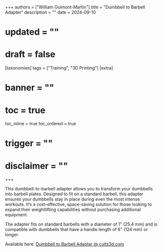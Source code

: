 +++
authors = ["William Guimont-Martin"]
title = "Dumbbell to Barbell Adapter"
description = ""
date = 2024-09-10
# updated = ""
# draft = false
[taxonomies]
tags = ["Training", "3D Printing"]
[extra]
# banner = ""
# toc = true
toc_inline = true
toc_ordered = true
# trigger = ""
# disclaimer = ""
+++

This dumbbell-to-barbell adapter allows you to transform your dumbbells into barbell plates. Designed to fit on a standard barbell, this adapter ensures your dumbbells stay in place during even the most intense workouts. It’s a cost-effective, space-saving solution for those looking to expand their weightlifting capabilities without purchasing additional equipment.

The adapter fits on standard barbells with a diameter of 1" (25.4 mm) and is compatible with dumbbells that have a handle length of 6" (124 mm) or longer.

Available here: [Dumbbell to Barbell Adapter @ cults3d.com](https://cults3d.com/en/3d-model/various/dumbell-to-barbell-adapter)
